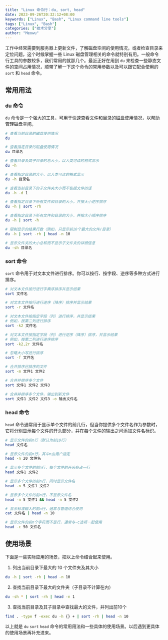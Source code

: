 ```yaml
---
title: "Linux 命令行：du, sort, head"
date: 2023-09-26T20:32:12+08:00
keywords: ["Linux", "Bash", "Linux command line tools"]
tags: ["Linux", "Bash"]
categories: ["技术分享"]
author: "Meowu"
---
```



工作中经常需要到服务器上更新文件，了解磁盘空间的使用情况，或者检查目录来定位问题，这个时候掌握一些 Linux 磁盘管理相关的命令就特别有用。一般命令行工具的参数较多，我们常用的就那几个。最近正好在用到 `du` 来检查一些静态文件的空间占用情况，顺带了解一下这个命令的常用参数以及可以跟它配合使用的 `sort` 和 `head` 命令。

## 常用用法

### du 命令

`du` 命令是一个强大的工具，可用于快速查看文件和目录的磁盘使用情况，以帮助管理磁盘空间。

```bash
# 查看当前目录的磁盘使用情况
du

# 查看指定目录的磁盘使用情况
du 目录名

# 查看目录及其子目录的总大小，以人类可读的格式显示
du -h

# 查看指定目录的大小，以人类可读的格式显示
du -h 目录名

# 查看当前目录下的子文件夹大小而不包括文件的话
du -h -d 1

# 查看指定目录下所有文件和目录的大小，并按大小逆序排序
du -h | sort -rh

# 查看指定目录下所有文件和目录的大小，并按大小顺序排序
du -h | sort -h

# 限制显示的结果行数（例如，只显示前10个最大的文件/目录）
du -h | sort -rh | head -n 10

# 显示文件夹的大小总和而不显示子文件夹的详细信息
du -sh 目录名

```

### sort 命令

`sort` 命令用于对文本文件进行排序。你可以按行、按字段、逆序等多种方式进行排序。

```bash
# 对文本文件按行进行字典序排序并显示结果
sort 文件名

# 对文本文件按行进行逆序（降序）排序并显示结果
sort -r 文件名

# 对文本文件按指定字段（列）进行排序，并显示结果
# 例如，按第二列进行排序
sort -k2 文件名

# 对文本文件按指定字段（列）进行逆序（降序）排序，并显示结果
# 例如，按第二列进行逆序排序
sort -k2,2r 文件名

# 忽略大小写进行排序
sort -f 文件名

# 合并排序已排序的文件
sort -m 文件1 文件2

# 合并并排序多个文件
sort 文件1 文件2 文件3

# 合并并排序多个文件，输出到新文件
sort 文件1 文件2 文件3 -o 输出文件名

```

### head 命令

`head` 命令通常用于显示单个文件的前几行，但当你提供多个文件名作为参数时，它将分别显示每个文件的开头部分，并在每个文件的输出之间添加文件名标识。

```bash
# 显示文件的前n行（默认为前10行）
head 文件名

# 显示文件的前n行，其中n由用户指定
head -n 20 文件名

# 显示多个文件的前n行，每个文件的开头各占一行
head 文件1 文件2

# 显示多个文件的前n行，同时显示文件名
head -n 5 文件1 文件2

# 显示多个文件的前n行，不显示文件名
head -n 5 文件1 && head -n 5 文件2

# 显示标准输入的前n行，通常与管道结合使用
cat 文件名 | head -n 10

# 显示文件的前n个字符而不是行，通常与-c选项一起使用
head -c 50 文件名

```

## 使用场景

下面是一些实际应用的场景，把以上命令结合起来使用。

1. 列出当前目录下最大的 10 个文件夹及其大小

```bash
du -h | sort -rh | head -n 10
```

2. 查找当前目录下最大的文件夹（子目录不计算在内）

```bash
du -sh * | sort -rh | head -n 1
```

3. 查找当前目录及其子目录中查找最大的文件，并列出前10个

```bash
find . -type f -exec du -h {} + | sort -rh | head -n 10
```

以上就是 `du` `sort` `head` 命令的常用用法和一些具体的使用场景。以后遇到更具体的使用场景再补充进来。